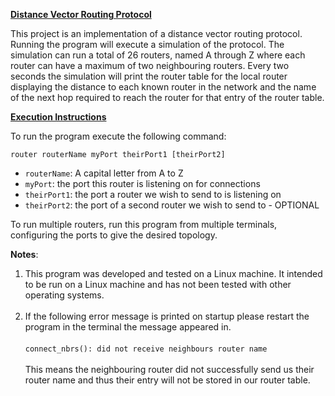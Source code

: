 **<ins>Distance Vector Routing Protocol</ins>**

This project is an implementation of a distance vector routing protocol.
Running the program will execute a simulation of the protocol.
The simulation can run a total of 26 routers, named A through Z where each router
can have a maximum of two neighbouring routers. Every two seconds the simulation will
print the router table for the local router displaying the distance to each known
router in the network and the name of the next hop required to reach the router for
that entry of the router table.

**<ins>Execution Instructions</ins>**

To run the program execute the following command:

`router routerName myPort theirPort1 [theirPort2]`

- `routerName`: A capital letter from A to Z
- `myPort`: the port this router is listening on for connections
- `theirPort1`: the port a router we wish to send to is listening on
- `theirPort2`: the port of a second router we wish to send to - OPTIONAL

To run multiple routers, run this program from multiple terminals, configuring the ports to give the desired topology.

**Notes**:
1. This program was developed and tested on a Linux machine. It intended to be run on a Linux machine and has not 
   been tested with other operating systems.
   <br></br>
2. If the following error message is printed on startup please restart the 
   program in the terminal the message appeared in. 
    <br></br>
   `connect_nbrs(): did not receive neighbours router name`
   <br></br> 
   This means the neighbouring router did not successfully send us their router name and thus their entry will 
   not be stored in our router table.
   

